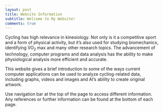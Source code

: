 ```yaml
---
layout: post
title: Website Information
subtitle: Welcome to My Website!
comments: true
---
```


Cycling has high relevance in kinesiology. Not only is it a competitive sport and a form of physical activity, but it’s also used for studying biomechanics, identifying <span>V&#x0307;</span>O<sub>2</sub> max and many other research topics. The advancement of technology, computer programs and data analysis has the ability to make physiological analysis more efficient and accurate. 

This website gives a brief introduction to some of the ways current computer applications can be used to analyze cycling-related data, including graphs, videos and images and AI’s ability to create original artwork.

Use navigation bar at the top of the page to access different information. Any references or further information can be found at the bottom of each page.
